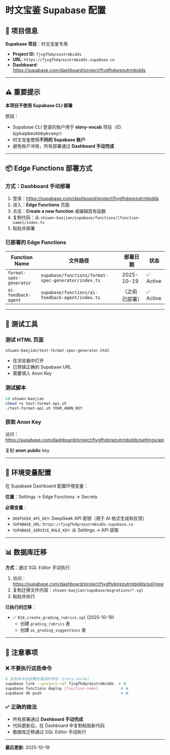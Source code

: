 # 时文宝鉴 Supabase 配置

## 🔧 项目信息

**Supabase 项目**：时文宝鉴专用
- **Project ID**: `fjvgfhdqrezutrmbidds`
- **URL**: `https://fjvgfhdqrezutrmbidds.supabase.co`
- **Dashboard**: https://supabase.com/dashboard/project/fjvgfhdqrezutrmbidds

---

## ⚠️ 重要提示

**本项目不使用 Supabase CLI 部署**

原因：
- Supabase CLI 登录的账户用于 **story-vocab** 项目（ID: bjykaipbeokbbykvseyr）
- 时文宝鉴使用**不同的 Supabase 账户**
- 避免账户冲突，所有部署通过 **Dashboard 手动完成**

---

## 📦 Edge Functions 部署方式

### 方式：Dashboard 手动部署

1. 登录：https://supabase.com/dashboard/project/fjvgfhdqrezutrmbidds
2. 进入：**Edge Functions** 页面
3. 点击：**Create a new function** 或编辑现有函数
4. 复制代码：从 `shiwen-baojian/supabase/functions/[function-name]/index.ts`
5. 粘贴并部署

### 已部署的 Edge Functions

| Function Name | 文件路径 | 部署日期 | 状态 |
|--------------|---------|---------|------|
| `format-spec-generator` | `supabase/functions/format-spec-generator/index.ts` | 2025-10-19 | ✅ Active |
| `ai-feedback-agent` | `supabase/functions/ai-feedback-agent/index.ts` | （之前已部署） | ✅ Active |

---

## 🧪 测试工具

### 测试 HTML 页面
```
shiwen-baojian/test-format-spec-generator.html
```
- 在浏览器中打开
- 已预填正确的 Supabase URL
- 需要填入 Anon Key

### 测试脚本
```bash
cd shiwen-baojian
chmod +x test-format-api.sh
./test-format-api.sh YOUR_ANON_KEY
```

### 获取 Anon Key
访问：https://supabase.com/dashboard/project/fjvgfhdqrezutrmbidds/settings/api

复制 **anon** **public** key

---

## 🔐 环境变量配置

在 Supabase Dashboard 配置环境变量：

**位置**：Settings → Edge Functions → Secrets

**必需变量**：
- `DEEPSEEK_API_KEY`: DeepSeek API 密钥（用于 AI 格式生成和反馈）
- `SUPABASE_URL`: `https://fjvgfhdqrezutrmbidds.supabase.co`
- `SUPABASE_SERVICE_ROLE_KEY`: 从 Settings → API 获取

---

## 📊 数据库迁移

**方式**：通过 SQL Editor 手动执行

1. 访问：https://supabase.com/dashboard/project/fjvgfhdqrezutrmbidds/sql/new
2. 复制迁移文件内容：`shiwen-baojian/supabase/migrations/*.sql`
3. 粘贴并执行

**已执行的迁移**：
- ✅ `016_create_grading_rubrics.sql` (2025-10-19)
  - 创建 `grading_rubrics` 表
  - 创建 `ai_grading_suggestions` 表

---

## 🚫 注意事项

### ❌ 不要执行这些命令
```bash
# 这些命令会部署到错误的项目（story-vocab）
supabase link --project-ref fjvgfhdqrezutrmbidds  # ❌
supabase functions deploy [function-name]          # ❌
supabase db push                                   # ❌
```

### ✅ 正确的做法
- 所有部署通过 **Dashboard 手动完成**
- 代码更新后，在 Dashboard 中复制粘贴新代码
- 数据库迁移通过 SQL Editor 手动执行

---

**最后更新**: 2025-10-19

